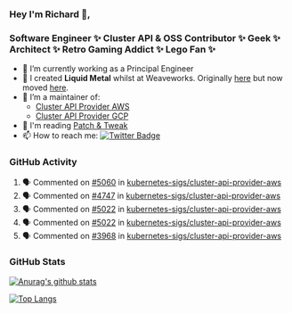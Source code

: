 ### Hey I'm Richard 👋, 

<h3 align="left">Software Engineer ✨ Cluster API & OSS Contributor ✨ Geek ✨ Architect ✨ Retro Gaming Addict ✨ Lego Fan ✨</h3>

- 🔭 I’m currently working as a Principal Engineer
- 📯 I created **Liquid Metal** whilst at Weaveworks. Originally [here](https://github.com/weaveworks-liquidmetal) but now moved [here](https://github.com/liquidmetal-dev).
- 👯 I’m a maintainer of:
  -  [Cluster API Provider AWS](https://github.com/kubernetes-sigs/cluster-api-provider-aws)
  -  [Cluster API Provider GCP](https://github.com/kubernetes-sigs/cluster-api-provider-gcp)
- 💬 I'm reading [Patch & Tweak](https://bjooks.com/products/patch-tweak-exploring-modular-synthesis)
- 📫 How to reach me: [![Twitter Badge](https://img.shields.io/badge/-@fruit_case-00acee?style=flat&logo=Twitter&logoColor=white)](https://twitter.com/intent/follow?screen_name=fruit_case "Follow on Twitter")

### GitHub Activity 

<!--START_SECTION:activity-->
1. 🗣 Commented on [#5060](https://github.com/kubernetes-sigs/cluster-api-provider-aws/pull/5060#issuecomment-2243052905) in [kubernetes-sigs/cluster-api-provider-aws](https://github.com/kubernetes-sigs/cluster-api-provider-aws)
2. 🗣 Commented on [#4747](https://github.com/kubernetes-sigs/cluster-api-provider-aws/issues/4747#issuecomment-2241254529) in [kubernetes-sigs/cluster-api-provider-aws](https://github.com/kubernetes-sigs/cluster-api-provider-aws)
3. 🗣 Commented on [#5022](https://github.com/kubernetes-sigs/cluster-api-provider-aws/pull/5022#issuecomment-2241017418) in [kubernetes-sigs/cluster-api-provider-aws](https://github.com/kubernetes-sigs/cluster-api-provider-aws)
4. 🗣 Commented on [#5022](https://github.com/kubernetes-sigs/cluster-api-provider-aws/pull/5022#issuecomment-2241016631) in [kubernetes-sigs/cluster-api-provider-aws](https://github.com/kubernetes-sigs/cluster-api-provider-aws)
5. 🗣 Commented on [#3968](https://github.com/kubernetes-sigs/cluster-api-provider-aws/issues/3968#issuecomment-2239983076) in [kubernetes-sigs/cluster-api-provider-aws](https://github.com/kubernetes-sigs/cluster-api-provider-aws)
<!--END_SECTION:activity-->

### GitHub Stats

[![Anurag's github stats](https://github-readme-stats.vercel.app/api?username=richardcase&count_private=true&show_icons=true)](https://github.com/anuraghazra/github-readme-stats)

[![Top Langs](https://github-readme-stats.vercel.app/api/top-langs/?username=richardcase&hide=html&layout=compact)](https://github.com/anuraghazra/github-readme-stats)
